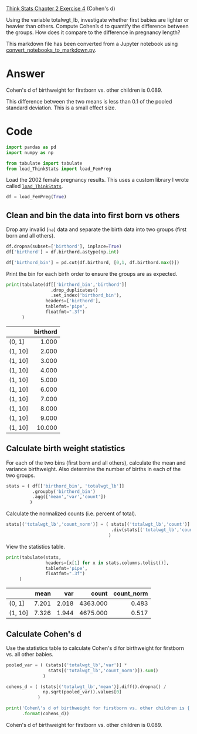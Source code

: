 
[Think Stats Chapter 2 Exercise 4](http://greenteapress.com/thinkstats2/html/thinkstats2003.html#toc24) (Cohen's d)

Using the variable totalwgt_lb, investigate whether first babies are lighter or heavier than others. Compute Cohen’s d to quantify the difference between the groups. How does it compare to the difference in pregnancy length?

This markdown file has been converted from a Jupyter notebook using [convert_notebooks_to_markdown.py](./convert_notebooks_to_markdown.py).

# Answer





Cohen's d of birthweight for firstborn vs. other children is 0.089.


This difference between the two means is less than 0.1 of the pooled standard deviation. This is a small effect size.


# Code



```python
import pandas as pd
import numpy as np

from tabulate import tabulate
from load_ThinkStats import load_FemPreg
```


Load the 2002 female pregnancy results. This uses a custom library I wrote called [`load_ThinkStats`](load_ThinkStats.py).



```python
df = load_FemPreg(True)
```


## Clean and bin the data into first born vs others

Drop any invalid (`na`) data and separate the birth data into two groups (first born and all others).



```python
df.dropna(subset=['birthord'], inplace=True)
df['birthord'] = df.birthord.astype(np.int)

df['birthord_bin'] = pd.cut(df.birthord, [0,1, df.birthord.max()])
```


Print the bin for each birth order to ensure the groups are as expected.



```python
print(tabulate(df[['birthord_bin','birthord']]
                 .drop_duplicates()
                 .set_index('birthord_bin'), 
               headers=['birthord'],
               tablefmt='pipe',
               floatfmt=".3f")
      )
```


|         |   birthord |
|:--------|-----------:|
| (0, 1]  |      1.000 |
| (1, 10] |      2.000 |
| (1, 10] |      3.000 |
| (1, 10] |      4.000 |
| (1, 10] |      5.000 |
| (1, 10] |      6.000 |
| (1, 10] |      7.000 |
| (1, 10] |      8.000 |
| (1, 10] |      9.000 |
| (1, 10] |     10.000 |


## Calculate birth weight statistics

For each of the two bins (first born and all others), calculate the mean and variance birthweight. Also determine the number of births in each of the two groups.



```python
stats = ( df[['birthord_bin', 'totalwgt_lb']]
          .groupby('birthord_bin')
          .agg(['mean','var','count'])
         )
```


Calculate the normalized counts (i.e. percent of total).



```python
stats[('totalwgt_lb','count_norm')] = ( stats[('totalwgt_lb','count')]
                                        .div(stats[('totalwgt_lb','count')].sum())
                                       )
```


View the statistics table.



```python
print(tabulate(stats,
               headers=[x[1] for x in stats.columns.tolist()],
               tablefmt='pipe',
               floatfmt=".3f")
     )
```


|         |   mean |   var |    count |   count_norm |
|:--------|-------:|------:|---------:|-------------:|
| (0, 1]  |  7.201 | 2.018 | 4363.000 |        0.483 |
| (1, 10] |  7.326 | 1.944 | 4675.000 |        0.517 |


## Calculate Cohen's d

Use the statistics table to calculate Cohen's d for birthweight for firstborn vs. all other babies.



```python
pooled_var = ( (stats[('totalwgt_lb','var')] * 
                stats[('totalwgt_lb','count_norm')]).sum()
              )

cohens_d = ( (stats[('totalwgt_lb','mean')].diff().dropna() / 
              np.sqrt(pooled_var)).values[0]
            )

print('Cohen\'s d of birthweight for firstborn vs. other children is {:.3f}.'
      .format(cohens_d))
```


Cohen's d of birthweight for firstborn vs. other children is 0.089.

